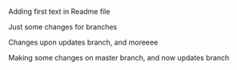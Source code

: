 Adding first text in Readme file

Just some changes for branches

Changes upon updates branch, and moreeee

Making some changes on master branch, and now updates branch

